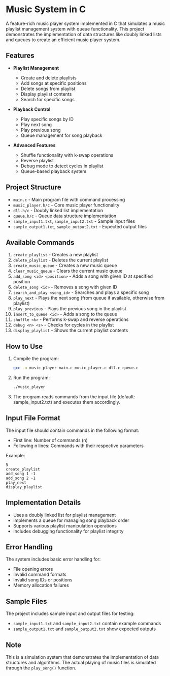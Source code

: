 # Music System in C

A feature-rich music player system implemented in C that simulates a music playlist management system with queue functionality. This project demonstrates the implementation of data structures like doubly linked lists and queues to create an efficient music player system.

## Features

- **Playlist Management**
  - Create and delete playlists
  - Add songs at specific positions
  - Delete songs from playlist
  - Display playlist contents
  - Search for specific songs

- **Playback Control**
  - Play specific songs by ID
  - Play next song
  - Play previous song
  - Queue management for song playback

- **Advanced Features**
  - Shuffle functionality with k-swap operations
  - Reverse playlist
  - Debug mode to detect cycles in playlist
  - Queue-based playback system

## Project Structure

- `main.c` - Main program file with command processing
- `music_player.h/c` - Core music player functionality
- `dll.h/c` - Doubly linked list implementation
- `queue.h/c` - Queue data structure implementation
- `sample_input1.txt`, `sample_input2.txt` - Sample input files
- `sample_output1.txt`, `sample_output2.txt` - Expected output files

## Available Commands

1. `create_playlist` - Creates a new playlist
2. `delete_playlist` - Deletes the current playlist
3. `create_music_queue` - Creates a new music queue
4. `clear_music_queue` - Clears the current music queue
5. `add_song <id> <position>` - Adds a song with given ID at specified position
6. `delete_song <id>` - Removes a song with given ID
7. `search_and_play <song_id>` - Searches and plays a specific song
8. `play_next` - Plays the next song (from queue if available, otherwise from playlist)
9. `play_previous` - Plays the previous song in the playlist
10. `insert_to_queue <id>` - Adds a song to the queue
11. `shuffle <k>` - Performs k-swap and reverse operations
12. `debug <n> <s>` - Checks for cycles in the playlist
13. `display_playlist` - Shows the current playlist contents

## How to Use

1. Compile the program:
   ```bash
   gcc -o music_player main.c music_player.c dll.c queue.c
   ```

2. Run the program:
   ```bash
   ./music_player
   ```

3. The program reads commands from the input file (default: sample_input2.txt) and executes them accordingly.

## Input File Format

The input file should contain commands in the following format:
- First line: Number of commands (n)
- Following n lines: Commands with their respective parameters

Example:
```
5
create_playlist
add_song 1 -1
add_song 2 -1
play_next
display_playlist
```

## Implementation Details

- Uses a doubly linked list for playlist management
- Implements a queue for managing song playback order
- Supports various playlist manipulation operations
- Includes debugging functionality for playlist integrity

## Error Handling

The system includes basic error handling for:
- File opening errors
- Invalid command formats
- Invalid song IDs or positions
- Memory allocation failures

## Sample Files

The project includes sample input and output files for testing:
- `sample_input1.txt` and `sample_input2.txt` contain example commands
- `sample_output1.txt` and `sample_output2.txt` show expected outputs

## Note

This is a simulation system that demonstrates the implementation of data structures and algorithms. The actual playing of music files is simulated through the `play_song()` function. 